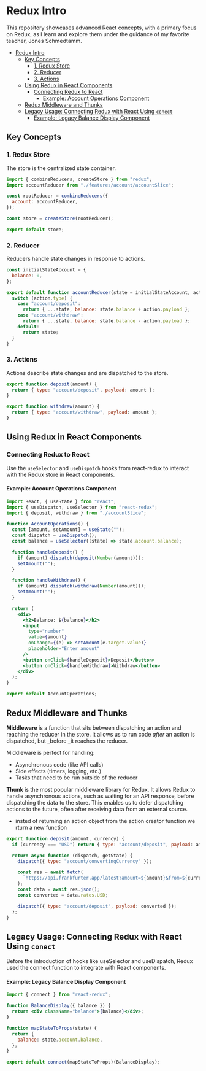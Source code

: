 <!-- @format -->

# Redux Intro

This repository showcases advanced React concepts, with a primary focus on Redux, as I learn and explore them under the guidance of my favorite teacher, Jones Schmedtamm.

- [Redux Intro](#redux-intro)
  - [Key Concepts](#key-concepts)
    - [1. Redux Store](#1-redux-store)
    - [2. Reducer](#2-reducer)
    - [3. Actions](#3-actions)
  - [Using Redux in React Components](#using-redux-in-react-components)
    - [Connecting Redux to React](#connecting-redux-to-react)
      - [Example: Account Operations Component](#example-account-operations-component)
  - [Redux Middleware and Thunks](#redux-middleware-and-thunks)
  - [Legacy Usage: Connecting Redux with React Using `conect`](#legacy-usage-connecting-redux-with-react-using-conect)
      - [Example: Legacy Balance Display Component](#example-legacy-balance-display-component)

## Key Concepts

### 1. Redux Store

The store is the centralized state container.

```jsx
import { combineReducers, createStore } from "redux";
import accountReducer from "./features/account/accountSlice";

const rootReducer = combineReducers({
  account: accountReducer,
});

const store = createStore(rootReducer);

export default store;
```

### 2. Reducer

Reducers handle state changes in response to actions.

```jsx
const initialStateAccount = {
  balance: 0,
};

export default function accountReducer(state = initialStateAccount, action) {
  switch (action.type) {
    case "account/deposit":
      return { ...state, balance: state.balance + action.payload };
    case "account/withdraw":
      return { ...state, balance: state.balance - action.payload };
    default:
      return state;
  }
}
```

### 3. Actions

Actions describe state changes and are dispatched to the store.

```jsx
export function deposit(amount) {
  return { type: "account/deposit", payload: amount };
}

export function withdraw(amount) {
  return { type: "account/withdraw", payload: amount };
}
```

## Using Redux in React Components

### Connecting Redux to React

Use the `useSelector` and `useDispatch` hooks from react-redux to interact with the Redux store in React components.

#### Example: Account Operations Component

```jsx
import React, { useState } from "react";
import { useDispatch, useSelector } from "react-redux";
import { deposit, withdraw } from "./accountSlice";

function AccountOperations() {
  const [amount, setAmount] = useState("");
  const dispatch = useDispatch();
  const balance = useSelector((state) => state.account.balance);

  function handleDeposit() {
    if (amount) dispatch(deposit(Number(amount)));
    setAmount("");
  }

  function handleWithdraw() {
    if (amount) dispatch(withdraw(Number(amount)));
    setAmount("");
  }

  return (
    <div>
      <h2>Balance: ${balance}</h2>
      <input
        type="number"
        value={amount}
        onChange={(e) => setAmount(e.target.value)}
        placeholder="Enter amount"
      />
      <button onClick={handleDeposit}>Deposit</button>
      <button onClick={handleWithdraw}>Withdraw</button>
    </div>
  );
}

export default AccountOperations;
```

## Redux Middleware and Thunks

**Middleware** is a function that sits between dispatching an action and reaching the reducer in the store. It allows us to run code _after_ an action is dispatched, but \_before \_it reaches the reducer.

Middleware is perfect for handling:

- Asynchronous code (like API calls)
- Side effects (timers, logging, etc.)
- Tasks that need to be run outside of the reducer

**Thunk** is the most popular middleware library for Redux. It allows Redux to handle asynchronous actions, such as waiting for an API response, before dispatching the data to the store. This enables us to defer dispatching actions to the future, often after receiving data from an external source.

- insted of returning an action object from the action creator function we rturn a new function

```jsx
export function deposit(amount, currency) {
  if (currency === "USD") return { type: "account/deposit", payload: amount };

  return async function (dispatch, getState) {
    dispatch({ type: "account/convertingCurrency" });

    const res = await fetch(
      `https://api.frankfurter.app/latest?amount=${amount}&from=${currency}&to=USD`
    );
    const data = await res.json();
    const converted = data.rates.USD;

    dispatch({ type: "account/deposit", payload: converted });
  };
}
```

## Legacy Usage: Connecting Redux with React Using `conect`

Before the introduction of hooks like useSelector and useDispatch, Redux used the connect function to integrate with React components.

#### Example: Legacy Balance Display Component

```jsx
import { connect } from "react-redux";

function BalanceDisplay({ balance }) {
  return <div className="balance">{balance}</div>;
}

function mapStateToProps(state) {
  return {
    balance: state.account.balance,
  };
}

export default connect(mapStateToProps)(BalanceDisplay);
```
